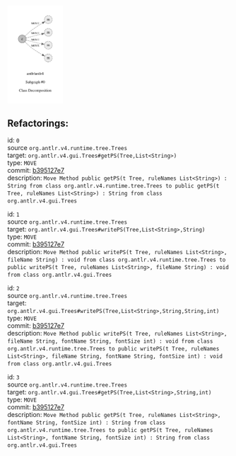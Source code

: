 <img src=subgraph_atomic_0.svg width=25%>

## Refactorings:

id: `0`\
source `org.antlr.v4.runtime.tree.Trees`\
target: `org.antlr.v4.gui.Trees#getPS(Tree,List<String>)`\
type: `MOVE`\
commit: [b395127e7](https://github.com/antlr/antlr4/commit/b395127e733b33c27f344695ebf155ecf5edeeab)\
description: `Move Method public getPS(t Tree, ruleNames List<String>) : String from class org.antlr.v4.runtime.tree.Trees to public getPS(t Tree, ruleNames List<String>) : String from class org.antlr.v4.gui.Trees`

id: `1`\
source `org.antlr.v4.runtime.tree.Trees`\
target: `org.antlr.v4.gui.Trees#writePS(Tree,List<String>,String)`\
type: `MOVE`\
commit: [b395127e7](https://github.com/antlr/antlr4/commit/b395127e733b33c27f344695ebf155ecf5edeeab)\
description: `Move Method public writePS(t Tree, ruleNames List<String>, fileName String) : void from class org.antlr.v4.runtime.tree.Trees to public writePS(t Tree, ruleNames List<String>, fileName String) : void from class org.antlr.v4.gui.Trees`

id: `2`\
source `org.antlr.v4.runtime.tree.Trees`\
target: `org.antlr.v4.gui.Trees#writePS(Tree,List<String>,String,String,int)`\
type: `MOVE`\
commit: [b395127e7](https://github.com/antlr/antlr4/commit/b395127e733b33c27f344695ebf155ecf5edeeab)\
description: `Move Method public writePS(t Tree, ruleNames List<String>, fileName String, fontName String, fontSize int) : void from class org.antlr.v4.runtime.tree.Trees to public writePS(t Tree, ruleNames List<String>, fileName String, fontName String, fontSize int) : void from class org.antlr.v4.gui.Trees`

id: `3`\
source `org.antlr.v4.runtime.tree.Trees`\
target: `org.antlr.v4.gui.Trees#getPS(Tree,List<String>,String,int)`\
type: `MOVE`\
commit: [b395127e7](https://github.com/antlr/antlr4/commit/b395127e733b33c27f344695ebf155ecf5edeeab)\
description: `Move Method public getPS(t Tree, ruleNames List<String>, fontName String, fontSize int) : String from class org.antlr.v4.runtime.tree.Trees to public getPS(t Tree, ruleNames List<String>, fontName String, fontSize int) : String from class org.antlr.v4.gui.Trees`

